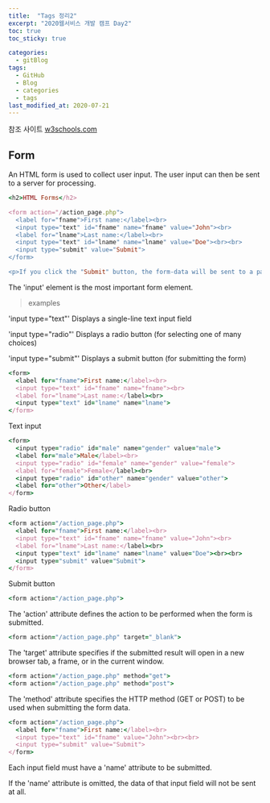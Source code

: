 ```yaml
---
title:  "Tags 정리2"
excerpt: "2020웹서비스 개발 캠프 Day2"
toc: true
toc_sticky: true

categories:
  - gitBlog
tags:
  - GitHub
  - Blog
  - categories
  - tags
last_modified_at: 2020-07-21
---
```



참조 사이트 [w3schools.com](https://www.w3schools.com/html/default.asp)


## Form

An HTML form is used to collect user input. The user input can then be sent to a server for processing.

```ruby
<h2>HTML Forms</h2>

<form action="/action_page.php">
  <label for="fname">First name:</label><br>
  <input type="text" id="fname" name="fname" value="John"><br>
  <label for="lname">Last name:</label><br>
  <input type="text" id="lname" name="lname" value="Doe"><br><br>
  <input type="submit" value="Submit">
</form>

<p>If you click the "Submit" button, the form-data will be sent to a page called "/action_page.php".</p>
```


The 'input' element is the most important form element.




>examples

'input type="text"'	Displays a single-line text input field

'input type="radio"'	Displays a radio button (for selecting one of many choices)

'input type="submit"'	Displays a submit button (for submitting the form)





```ruby
<form>
  <label for="fname">First name:</label><br>
  <input type="text" id="fname" name="fname"><br>
  <label for="lname">Last name:</label><br>
  <input type="text" id="lname" name="lname">
</form>
```
Text input



```ruby
<form>
  <input type="radio" id="male" name="gender" value="male">
  <label for="male">Male</label><br>
  <input type="radio" id="female" name="gender" value="female">
  <label for="female">Female</label><br>
  <input type="radio" id="other" name="gender" value="other">
  <label for="other">Other</label>
</form>
```
Radio button



```ruby
<form action="/action_page.php">
  <label for="fname">First name:</label><br>
  <input type="text" id="fname" name="fname" value="John"><br>
  <label for="lname">Last name:</label><br>
  <input type="text" id="lname" name="lname" value="Doe"><br><br>
  <input type="submit" value="Submit">
</form>
```
Submit button



```ruby
<form action="/action_page.php">
```
The 'action' attribute defines the action to be performed when the form is submitted.



```ruby
<form action="/action_page.php" target="_blank">
```
The 'target' attribute specifies if the submitted result will open in a new browser tab, a frame, or in the current window.



```ruby
<form action="/action_page.php" method="get">
<form action="/action_page.php" method="post">
```
The 'method' attribute specifies the HTTP method (GET or POST) to be used when submitting the form data.



```ruby
<form action="/action_page.php">
  <label for="fname">First name:</label><br>
  <input type="text" id="fname" value="John"><br><br>
  <input type="submit" value="Submit">
</form>
```
Each input field must have a 'name' attribute to be submitted.

If the 'name' attribute is omitted, the data of that input field will not be sent at all.




##
